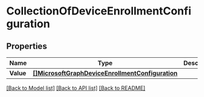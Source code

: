 # CollectionOfDeviceEnrollmentConfiguration

## Properties

Name | Type | Description | Notes
------------ | ------------- | ------------- | -------------
**Value** | [**[]MicrosoftGraphDeviceEnrollmentConfiguration**](microsoft.graph.deviceEnrollmentConfiguration.md) |  | [optional] 

[[Back to Model list]](../README.md#documentation-for-models) [[Back to API list]](../README.md#documentation-for-api-endpoints) [[Back to README]](../README.md)


